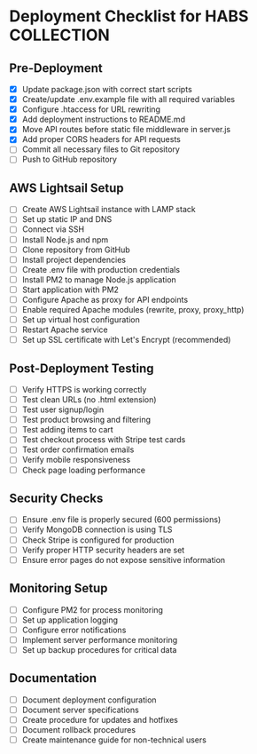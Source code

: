 # Deployment Checklist for HABS COLLECTION

## Pre-Deployment

- [x] Update package.json with correct start scripts
- [x] Create/update .env.example file with all required variables
- [x] Configure .htaccess for URL rewriting
- [x] Add deployment instructions to README.md
- [x] Move API routes before static file middleware in server.js
- [x] Add proper CORS headers for API requests
- [ ] Commit all necessary files to Git repository
- [ ] Push to GitHub repository

## AWS Lightsail Setup

- [ ] Create AWS Lightsail instance with LAMP stack
- [ ] Set up static IP and DNS
- [ ] Connect via SSH
- [ ] Install Node.js and npm
- [ ] Clone repository from GitHub
- [ ] Install project dependencies
- [ ] Create .env file with production credentials
- [ ] Install PM2 to manage Node.js application
- [ ] Start application with PM2
- [ ] Configure Apache as proxy for API endpoints
- [ ] Enable required Apache modules (rewrite, proxy, proxy_http)
- [ ] Set up virtual host configuration
- [ ] Restart Apache service
- [ ] Set up SSL certificate with Let's Encrypt (recommended)

## Post-Deployment Testing

- [ ] Verify HTTPS is working correctly
- [ ] Test clean URLs (no .html extension)
- [ ] Test user signup/login
- [ ] Test product browsing and filtering
- [ ] Test adding items to cart
- [ ] Test checkout process with Stripe test cards
- [ ] Test order confirmation emails
- [ ] Verify mobile responsiveness
- [ ] Check page loading performance

## Security Checks

- [ ] Ensure .env file is properly secured (600 permissions)
- [ ] Verify MongoDB connection is using TLS
- [ ] Check Stripe is configured for production
- [ ] Verify proper HTTP security headers are set
- [ ] Ensure error pages do not expose sensitive information

## Monitoring Setup

- [ ] Configure PM2 for process monitoring
- [ ] Set up application logging
- [ ] Configure error notifications
- [ ] Implement server performance monitoring
- [ ] Set up backup procedures for critical data

## Documentation

- [ ] Document deployment configuration
- [ ] Document server specifications
- [ ] Create procedure for updates and hotfixes
- [ ] Document rollback procedures
- [ ] Create maintenance guide for non-technical users 